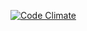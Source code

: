 [![Code Climate](https://codeclimate.com/github/winfield/traces.png)](https://codeclimate.com/github/winfield/traces)
